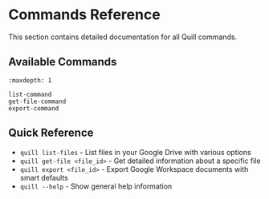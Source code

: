 # Commands Reference

This section contains detailed documentation for all Quill commands.

## Available Commands

```{toctree}
:maxdepth: 1

list-command
get-file-command
export-command
```

## Quick Reference

- `quill list-files` - List files in your Google Drive with various options
- `quill get-file <file_id>` - Get detailed information about a specific file
- `quill export <file_id>` - Export Google Workspace documents with smart defaults
- `quill --help` - Show general help information 